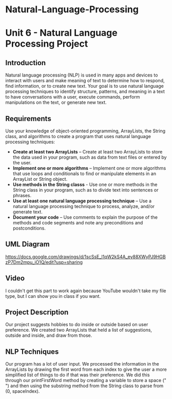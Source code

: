 # Natural-Language-Processing
# Unit 6 - Natural Language Processing Project

## Introduction

Natural language processing (NLP) is used in many apps and devices to interact with users and make meaning of text to determine how to respond, find information, or to create new text. Your goal is to use natural language processing techniques to identify structure, patterns, and meaning in a text to have conversations with a user, execute commands, perform manipulations on the text, or generate new text.

## Requirements

Use your knowledge of object-oriented programming, ArrayLists, the String class, and algorithms to create a program that uses natural language processing techniques:

- **Create at least two ArrayLists** – Create at least two ArrayLists to store the data used in your program, such as data from text files or entered by the user.
- **Implement one or more algorithms** – Implement one or more algorithms that use loops and conditionals to find or manipulate elements in an ArrayList or String object.
- **Use methods in the String classs** - Use one or more methods in the String class in your program, such as to divide text into sentences or phrases.
- **Use at least one natural language processing technique** – Use a natural language processing technique to process, analyze, and/or generate text.
- **Document your code** – Use comments to explain the purpose of the methods and code segments and note any preconditions and postconditions.

## UML Diagram

https://docs.google.com/drawings/d/1scSsE_l1qW2kS4A_ey88XWyPJ9HGBzP7Dm2mpu_iO1Q/edit?usp=sharing

## Video

I couldn't get this part to work again because YouTube wouldn't take my file type, but I can show you in class if you want.

## Project Description

Our project suggests hobbies to do inside or outside based on user preference. We created two ArrayLists that held a list of suggestions, outside and inside, and draw from those.

## NLP Techniques

Our program has a lot of user input. We processed the information in the ArrayLists by drawing the first word from each index to give the user a more simplified list of things to do if that was their preference. We did this through our printFirstWord method by creating a variable to store a space (" ") and then using the substring method from the String class to parse from (0, spaceIndex). 

